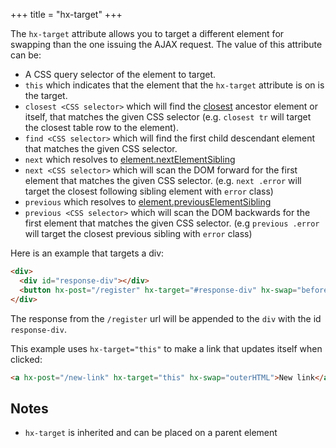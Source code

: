 +++
title = "hx-target"
+++

The `hx-target` attribute allows you to target a different element for swapping than the one issuing the AJAX request.
The value of this attribute can be:

- A CSS query selector of the element to target.
- `this` which indicates that the element that the `hx-target` attribute is on is the target.
- `closest <CSS selector>` which will find the [closest](https://developer.mozilla.org/docs/Web/API/Element/closest)
  ancestor element or itself, that matches the given CSS selector (e.g. `closest tr` will target the closest table row
  to the element).
- `find <CSS selector>` which will find the first child descendant element that matches the given CSS selector.
- `next` which resolves to
  [element.nextElementSibling](https://developer.mozilla.org/docs/Web/API/Element/nextElementSibling)
- `next <CSS selector>` which will scan the DOM forward for the first element that matches the given CSS selector. (e.g.
  `next .error` will target the closest following sibling element with `error` class)
- `previous` which resolves to
  [element.previousElementSibling](https://developer.mozilla.org/docs/Web/API/Element/previousElementSibling)
- `previous <CSS selector>` which will scan the DOM backwards for the first element that matches the given CSS selector.
  (e.g `previous .error` will target the closest previous sibling with `error` class)

Here is an example that targets a div:

```html
<div>
  <div id="response-div"></div>
  <button hx-post="/register" hx-target="#response-div" hx-swap="beforeend">Register!</button>
</div>
```

The response from the `/register` url will be appended to the `div` with the id `response-div`.

This example uses `hx-target="this"` to make a link that updates itself when clicked:

```html
<a hx-post="/new-link" hx-target="this" hx-swap="outerHTML">New link</a>
```

## Notes

- `hx-target` is inherited and can be placed on a parent element

